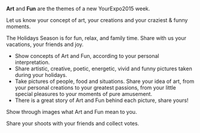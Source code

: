 **Art** and **Fun** are the themes of a new YourExpo2015 week.

Let us know your concept of art, your creations and your craziest & funny moments.

The Holidays Season is for fun, relax, and family time. Share with us your vacations, your friends and joy.

* Show concepts of Art and Fun, according to your personal interpretation.
* Share artistic, creative, poetic, energetic, vivid and funny pictures taken during your holidays.
* Take pictures of people, food and situations. Share your idea of art, from your personal creations to your greatest passions, from your little special pleasures to your moments of pure amusement. 
* There is a great story of Art and Fun behind each picture, share yours! 

Show through images what Art and Fun mean to you. 

Share your shoots with your friends and collect votes.